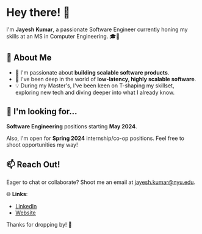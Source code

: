 # Hey there! 👋

I'm **Jayesh Kumar**, a passionate Software Engineer currently honing my skills at an MS in Computer Engineering. 🎓💼

## 🚀 About Me
- 🔭 I'm passionate about **building scalable software products**.
- 🌱 I've been deep in the world of **low-latency, highly scalable software**.
- 💡 During my Master's, I've been keen on T-shaping my skillset, exploring new tech and diving deeper into what I already know.

## 🎯 I'm looking for...

**Software Engineering** positions starting **May 2024**. 

Also, I'm open for **Spring 2024** internship/co-op positions. Feel free to shoot opportunities my way!

## 📫 Reach Out!

Eager to chat or collaborate? Shoot me an email at [jayesh.kumar@nyu.edu](mailto:jayesh.kumar@nyu.edu).

🌐 **Links**:
- [LinkedIn](https://www.linkedin.com/in/jayesh1302/)
- [Website](https://jayesh1302.github.io/)

Thanks for dropping by! 🙌
